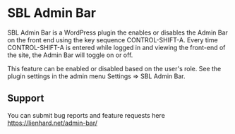 # SBL Admin Bar

SBL Admin Bar is a WordPress plugin the enables or disables the Admin Bar on the front end using the key sequence CONTROL-SHIFT-A.
Every time CONTROL-SHIFT-A is entered while logged in and viewing the front-end of the site, the Admin Bar will toggle
on or off.

This feature can be enabled or disabled based on the user's role.  See the plugin settings in the admin menu Settings => SBL Admin Bar.

## Support

You can submit bug reports and feature requests here https://lienhard.net/admin-bar/
